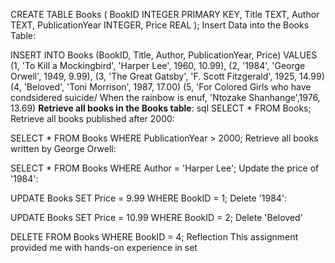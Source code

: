 CREATE TABLE Books (
    BookID INTEGER PRIMARY KEY,
    Title TEXT,
    Author TEXT,
    PublicationYear INTEGER,
    Price REAL
);
Insert Data into the Books Table:

INSERT INTO Books (BookID, Title, Author, PublicationYear, Price) VALUES
(1, 'To Kill a Mockingbird', 'Harper Lee', 1960, 10.99),
(2, '1984', 'George Orwell', 1949, 9.99),
(3, 'The Great Gatsby', 'F. Scott Fitzgerald', 1925, 14.99)
(4, 'Beloved', 'Toni Morrison', 1987, 17.00)
(5, 'For Colored Girls who have condsidered suicide/ When the rainbow is enuf, 'Ntozake Shanhange',1976, 13.69)
**Retrieve all books in the Books table**:
sql
SELECT * FROM Books;
Retrieve all books published after 2000:

SELECT * FROM Books WHERE PublicationYear > 2000;
Retrieve all books written by George Orwell:

SELECT * FROM Books WHERE Author = 'Harper Lee';
Update the price of '1984':

UPDATE Books SET Price = 9.99 WHERE BookID = 1;
Delete '1984':

UPDATE Books SET Price = 10.99 WHERE BookID = 2;
Delete 'Beloved'

DELETE FROM Books WHERE BookID = 4;
Reflection
This assignment provided me with hands-on experience in set
